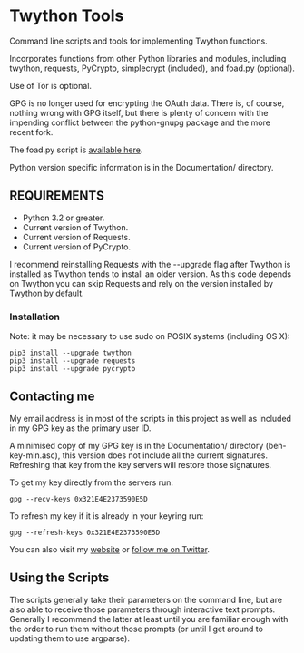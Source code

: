 Twython Tools
=============

Command line scripts and tools for implementing Twython functions.

Incorporates functions from other Python libraries and modules,
including twython, requests, PyCrypto, simplecrypt (included), and
foad.py (optional).

Use of Tor is optional.

GPG is no longer used for encrypting the OAuth data.  There is, of
course, nothing wrong with GPG itself, but there is plenty of concern
with the impending conflict between the python-gnupg package and the
more recent fork.

The foad.py script is [available here](https://github.com/adversary-org/foad).

Python version specific information is in the Documentation/
directory.


## REQUIREMENTS ##

* Python 3.2 or greater.
* Current version of Twython.
* Current version of Requests.
* Current version of PyCrypto.

I recommend reinstalling Requests with the --upgrade flag after
Twython is installed as Twython tends to install an older version.  As
this code depends on Twython you can skip Requests and rely on the
version installed by Twython by default.


### Installation

Note: it may be necessary to use sudo on POSIX systems (including OS X):

    pip3 install --upgrade twython
    pip3 install --upgrade requests
    pip3 install --upgrade pycrypto


## Contacting me

My email address is in most of the scripts in this project as well as
included in my GPG key as the primary user ID.

A minimised copy of my GPG key is in the Documentation/ directory
(ben-key-min.asc), this version does not include all the current
signatures.  Refreshing that key from the key servers will restore
those signatures.

To get my key directly from the servers run:

    gpg --recv-keys 0x321E4E2373590E5D

To refresh my key if it is already in your keyring run:

    gpg --refresh-keys 0x321E4E2373590E5D

You can also visit my [website](http://www.adversary.org/) or [follow me on Twitter](https://twitter.com/benmcginnes).


## Using the Scripts

The scripts generally take their parameters on the command line, but
are also able to receive those parameters through interactive text
prompts.  Generally I recommend the latter at least until you are
familiar enough with the order to run them without those prompts (or
until I get around to updating them to use argparse).

